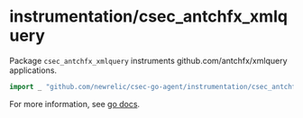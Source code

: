 # instrumentation/csec_antchfx_xmlquery

Package `csec_antchfx_xmlquery` instruments github.com/antchfx/xmlquery applications.

```go
import _ "github.com/newrelic/csec-go-agent/instrumentation/csec_antchfx_xmlquery"
```

For more information, see [go docs](https://godoc.org/github.com/newrelic/csec-go-agent/instrumentation/csec_antchfx_xmlquery). 